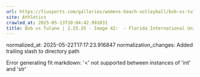 ```yaml
---
url: https://fiusports.com/galleries/womens-beach-volleyball/bvb-vs-tulane-2-25-25/image-42/355/62595/
site: Athletics
crawled_at: 2025-05-13T10:04:42.991031
title: Bvb vs Tulane | 2.25.25 - Image 42:  - Florida International University
---
```

normalized_at: 2025-05-22T17:17:23.916847
normalization_changes: Added trailing slash to directory path

Error generating fit markdown: '<' not supported between instances of 'int' and 'str'